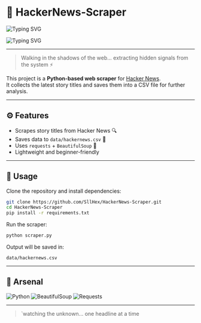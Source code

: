 # 🐉 HackerNews-Scraper

![Typing SVG](https://readme-typing-svg.demolab.com?font=Fira+Code&size=24&duration=5000&pause=500&color=00FFFF&width=800&lines=Inbound+coder+%7C+Automation+%26+AI+%7C+Ghost+in+the+system)

![Typing SVG](https://readme-typing-svg.demolab.com?font=Fira+Code&size=16&duration=4000&pause=500&color=FF69B4&width=700&lines=Walking+in+the+shadows+of+the+system;Watching+the+unknown)

---

> Walking in the shadows of the web... extracting hidden signals from the system ⚡

This project is a **Python-based web scraper** for [Hacker News](https://news.ycombinator.com/).  
It collects the latest story titles and saves them into a CSV file for further analysis.

---

## ⚙️ Features
- Scrapes story titles from Hacker News 🔍  
- Saves data to `data/hackernews.csv` 📂  
- Uses `requests` + `BeautifulSoup` 🐍  
- Lightweight and beginner-friendly

---

## 🚀 Usage
Clone the repository and install dependencies:
```bash
git clone https://github.com/SllHex/HackerNews-Scraper.git
cd HackerNews-Scraper
pip install -r requirements.txt
```

Run the scraper:
```bash
python scraper.py
```

Output will be saved in:
```
data/hackernews.csv
```

---

## 🔧 Arsenal
![Python](https://img.shields.io/badge/Python-3776AB?style=for-the-badge&logo=python&logoColor=white)
![BeautifulSoup](https://img.shields.io/badge/BeautifulSoup-FFFFFF?style=for-the-badge&logo=python&logoColor=green)
![Requests](https://img.shields.io/badge/Requests-20232A?style=for-the-badge&logo=python&logoColor=yellow)

---

> `watching the unknown... one headline at a time
